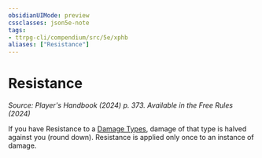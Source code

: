 ```yaml
---
obsidianUIMode: preview
cssclasses: json5e-note
tags:
- ttrpg-cli/compendium/src/5e/xphb
aliases: ["Resistance"]
---
```

# Resistance
*Source: Player's Handbook (2024) p. 373. Available in the Free Rules (2024)* 

If you have Resistance to a [Damage Types](3-Mechanics/CLI/rules/variant-rules/damage-types-xphb.md), damage of that type is halved against you (round down). Resistance is applied only once to an instance of damage.